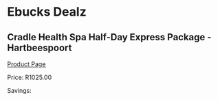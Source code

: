 
# Ebucks Dealz
## Cradle Health Spa Half-Day Express Package - Hartbeespoort
[Product Page](https://www.ebucks.com/web/shop/productSelected.do?prodId=1085598206&catId=908594260)

Price: R1025.00

Savings: 


	